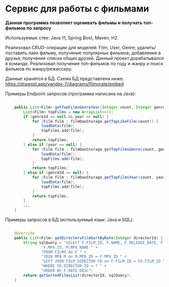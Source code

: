 # Сервис для работы с фильмами

**Данная программа позволяет оценивать фильмы и получать топ-фильмов по запросу**

Используемые стек: Java 11, Spring Boot, Maven, H2.

Реализовал CRUD-операции для моделей: Film, User, Genre; удалить/поставить лайк фильму, получение популярных фильмов, добавление в друзья, получение списка общих друзей.
Данный проект дорабатывался в команде. 
Реализовал получение топ-фильмов по году и жанру и поиск фильмов по жанру/режиссеру.

Данные хранятся в БД. Схема БД представлена ниже.
https://drawsql.app/yandex-7/diagrams/filmorate/embed

Примеры Endpoint запросов (программа написана на Java):

```java

    public List<Film> getTopFilmsGenreYear(Integer count, Integer genreId, Integer year) {
        List<Film> topFilms = new ArrayList<>();
        if (genreId == null && year == null) {
            for (Film film : filmDaoStorage.getTopLikeFilm(count)) {
                loadData(film);
                topFilms.add(film);
            }
            return topFilms;
        } else if (year == null) {
            for (Film film : filmDaoStorage.getTopFilmsGenre(count, genreId)) {
                loadData(film);
                topFilms.add(film);
            }
            return topFilms;
        } else if (genreId == null) {
            for (Film film : filmDaoStorage.getTopFilmsYear(count, year)) {
                loadData(film);
                topFilms.add(film);
            }
            return topFilms;
        } 
        ...
    }
```

Примеры запросов в БД (используемый язык: Java и SQL):

```java

    @Override
    public List<Film> getDirectorsFilmSortByRate(Integer directorId) {
        String sqlQuery = "SELECT F.FILM_ID, F.NAME, F.RELEASE_DATE, F.DESCRIPTION, F.DURATION, F.RATE," +
                "F.MPA_ID, M.MPA_NAME " +
                "FROM FILMS AS F " +
                "JOIN MPA M on M.MPA_ID = F.MPA_ID " +
                "LEFT JOIN FILM_DIRECTOR FD on F.FILM_ID = FD.FILM_ID " +
                "WHERE FD.DIRECTOR_ID = ? " +
                "ORDER BY F.RATE DESC";
        return getSortedFilmsList(directorId, sqlQuery);
    }
```
